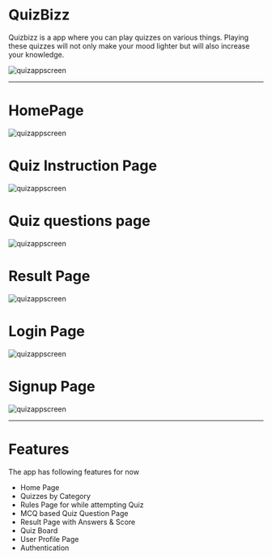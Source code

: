 # QuizBizz

Quizbizz is a app where you can play quizzes on various things. Playing these quizzes will not only make your mood lighter but will also increase your knowledge.

![quizappscreen](https://github.com/Ankur9669/QuizBizz/blob/Readme/images/home.png)

---

# HomePage

![quizappscreen](https://github.com/Ankur9669/QuizBizz/blob/Readme/images/home.png)

# Quiz Instruction Page

![quizappscreen](https://github.com/Ankur9669/QuizBizz/blob/Readme/images/instructions.png)

# Quiz questions page

![quizappscreen](https://github.com/Ankur9669/QuizBizz/blob/Readme/images/question.png)

# Result Page

![quizappscreen](https://github.com/Ankur9669/QuizBizz/blob/Readme/images/result.png)

# Login Page

![quizappscreen](https://github.com/Ankur9669/QuizBizz/blob/Readme/images/login.png)

# Signup Page

![quizappscreen](https://github.com/Ankur9669/QuizBizz/blob/Readme/images/signup.png)

---

# Features

The app has following features for now

- Home Page
- Quizzes by Category
- Rules Page for while attempting Quiz
- MCQ based Quiz Question Page
- Result Page with Answers & Score
- Quiz Board
- User Profile Page
- Authentication
